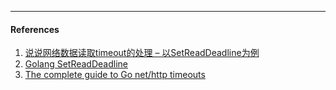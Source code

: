 



---

#### References

1. [说说网络数据读取timeout的处理 – 以SetReadDeadline为例](https://tonybai.com/2018/04/06/the-problems-i-encountered-when-writing-go-code-issue-3rd/)
2. [Golang SetReadDeadline](https://duyanghao.github.io/Golang_SetReadDeadline/)
3. [The complete guide to Go net/http timeouts](https://blog.cloudflare.com/the-complete-guide-to-golang-net-http-timeouts/)

